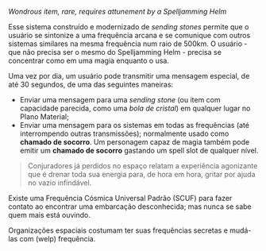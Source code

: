 *Wondrous item, rare, requires attunement by a Spelljamming Helm*

Esse sistema construído e modernizado de *sending stones* permite que o usuário se sintonize a uma frequência arcana e se comunique com outros sistemas similares na mesma frequência num raio de 500km. O usuário - que não precisa ser o mesmo do Spelljamming Helm - precisa se concentrar como em uma magia enquanto o usa. 

Uma vez por dia, um usuário pode transmitir uma mensagem especial, de até 30 segundos, de uma das seguintes maneiras: 
- Enviar uma mensagem para uma *sending stone* (ou item com capacidade parecida, como uma *bola de cristal*) em qualquer lugar no Plano Material; 
- Enviar uma mensagem para os sistemas em todas as frequências (até interrompendo outras transmissões); normalmente usado como **chamado de socorro**.
Um personagem capaz de magia também pode emitir um **chamado de socorro** gastando um spell slot de qualquer nível. 

> Conjuradores já perdidos no espaço relatam a experiência agonizante que é drenar toda sua energia para, de hora em hora, gritar por ajuda no vazio infindável. 

Existe uma Frequência Cósmica Universal Padrão (SCUF) para fazer contato ao encontrar uma embarcação desconhecida; mas nunca se sabe quem mais está ouvindo. 

Organizações espaciais costumam ter suas frequências secretas e mudá-las com (welp) frequência. 
